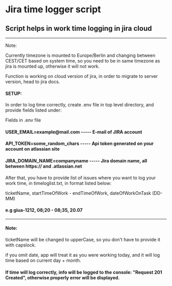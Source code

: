 Jira time logger script
=======================

Script helps in work time logging in jira cloud
-----------------------------------------------

------------------------------------------------------------------------

Note:

Currently timezone is mounted to Europe/Berlin and changing between
CEST/CET based on system time, so you need to be in same timezone as
jira is mounted up, otherwise it will not work.

Function is working on cloud version of jira, in order to migrate to
server version, head to jira docs.

#### SETUP:

In order to log time correctly, create .env file in top level directory,
and provide fields listed under:

Fields in .env file

#### USER\_EMAIL=example\@mail.com            ----- E-mail of JIRA account

#### API\_TOKEN=some\_random\_chars           ----- Api token generated on your account on atlassian site

#### JIRA\_DOMAIN\_NAME=companyname           ----- Jira domain name, all between https:// and .atlassian.net

After that, you have to provide list of issues where you want to log your work
time, in timeloglist.txt, in format listed below:

ticketName, startTimeOfWork - endTimeOfWork, dateOfWorkOnTask (DD-MM)

#### e.g giua-1212, 08;20 - 08;35, 20.07

------------------------------------------------------------------------

#### Note:

ticketName will be changed to upperCase, so you don\'t have to provide
it with capslock.

if you omit date, app will treat it as you were working today, and it
will log time based on current day + month.

#### If time will log correctly, info will be logged to the console: \"Request 201 Created\", otherwise properly error will be displayed.
